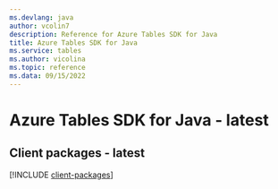 ```yaml
---
ms.devlang: java
author: vcolin7
description: Reference for Azure Tables SDK for Java
title: Azure Tables SDK for Java
ms.service: tables
ms.author: vicolina
ms.topic: reference
ms.data: 09/15/2022
---
```

# Azure Tables SDK for Java - latest

## Client packages - latest
[!INCLUDE [client-packages](tables-client-index.md)]